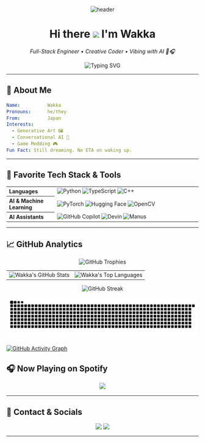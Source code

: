 <!-- ====== HEADER BANNER ====== -->
<p align="center">
  <img src="https://raw.githubusercontent.com/wakka810/wakka810/main/assets/header.gif" alt="header" />
</p>

<h1 align="center">
  Hi there 
  <img src="https://media.giphy.com/media/hvRJCLFzcasrR4ia7z/giphy.gif" width="32">
  I'm <strong>Wakka</strong>
</h1>
<p align="center">
  <em>Full-Stack Engineer • Creative Coder • Vibing with AI 🤖🎧</em>
</p>

<p align="center">
  <img src="https://readme-typing-svg.demolab.com?font=Fira+Code&weight=700&size=24&pause=1000&color=00F5A0&center=true&vCenter=true&width=435&height=45&lines=Welcome+to+my+GitHub;I+build+cool+things;I+train+models;I+love+open+source" alt="Typing SVG" />
</p>

---

## 🚀 About Me

```yaml
Name:          Wakka
Pronouns:      he/they
From:          Japan
Interests:
  - Generative Art 🖼️
  - Conversational AI 🤖
  - Game Modding 🎮
Fun Fact: Still dreaming. No ETA on waking up.
```

---

## 🧰 Favorite Tech Stack & Tools

<table border="0" cellpadding="10" cellspacing="0" width="100%">
  <tr>
    <th align="left" width="25%">Languages</th>
    <td>
      <img src="https://img.shields.io/badge/Python-3776AB?style=for-the-badge&logo=python&logoColor=white" alt="Python"/>
      <img src="https://img.shields.io/badge/TypeScript-3178C6?style=for-the-badge&logo=typescript&logoColor=white" alt="TypeScript"/>
      <img src="https://img.shields.io/badge/C%2B%2B-00599C?style=for-the-badge&logo=c%2B%2B&logoColor=white" alt="C++"/>
    </td>
  </tr>
  <tr>
    <th align="left">AI & Machine Learning</th>
    <td>
      <img src="https://img.shields.io/badge/PyTorch-EE4C2C?style=for-the-badge&logo=pytorch&logoColor=white" alt="PyTorch"/>
      <img src="https://img.shields.io/badge/Hugging%20Face-FFBF00?style=for-the-badge&logo=huggingface&logoColor=white" alt="Hugging Face"/>
      <img src="https://img.shields.io/badge/OpenCV-5C3EE8?style=for-the-badge&logo=opencv&logoColor=white" alt="OpenCV"/>
    </td>
  </tr>
  <tr>
    <th align="left">AI Assistants</th>
    <td>
      <img src="https://img.shields.io/badge/Copilot-6E5494?style=for-the-badge&logo=github&logoColor=white" alt="GitHub Copilot"/>
      <img src="https://img.shields.io/badge/Devin-AI%20Engineer-242938?style=for-the-badge&logo=openai&logoColor=white" alt="Devin"/>
      <img src="https://img.shields.io/badge/Manus-General%20AI-FF4E00?style=for-the-badge&logo=ai&logoColor=white" alt="Manus"/>
    </td>
  </tr>
</table>

---

## 📈 GitHub Analytics

<p align="center">
  <img src="https://github-profile-trophy.vercel.app/?username=wakka810&theme=dracula&column=8&margin-w=5&margin-h=5" alt="GitHub Trophies" />
</p>

<div align="center">
  <table>
    <tr>
      <td>
        <img src="https://github-readme-stats.vercel.app/api?username=wakka810&show_icons=true&theme=tokyonight&include_all_commits=true&count_private=true&hide=issues" alt="Wakka's GitHub Stats"/>
      </td>
      <td>
        <img src="https://github-readme-stats.vercel.app/api/top-langs/?username=wakka810&theme=tokyonight&langs_count=10&hide=html,css" alt="Wakka's Top Languages"/>
      </td>
    </tr>
  </table>
</div>

<p align="center">
  <img src="https://github-readme-streak-stats.herokuapp.com/?user=wakka810&theme=tokyonight" alt="GitHub Streak" />
</p>

<picture>
  <source media="(prefers-color-scheme: dark)" srcset="https://raw.githubusercontent.com/wakka810/wakka810/refs/heads/main/img/snake-dark.svg">
  <source media="(prefers-color-scheme: light)" srcset="https://raw.githubusercontent.com/wakka810/wakka810/refs/heads/main/img/snake.svg">
  <img alt="github contribution grid snake animation" src="https://raw.githubusercontent.com/wakka810/wakka810/refs/heads/main/img/snake.svg">
</picture>

[![GitHub Activity Graph](https://github-readme-activity-graph.vercel.app/graph?username=wakka810&theme=react-dark&area=true&hide_border=true)](https://github.com/wakka810)

<!--
---
## ✍️ Latest Blog Posts
-->
<!-- BLOG-POST-LIST:START -->
<!-- BLOG-POST-LIST:END -->
<!--
---
-->

## 🎧 Now Playing on Spotify
<p align="center">
  <img src="https://spotify-github-profile.kittinanx.com/api/view?uid=31hhiwuvhpqyjudv3np354hjhymi&cover_image=true&theme=default&show_offline=false&background_color=121212&interchange=false" />
</p>

---

## 🤝 Contact & Socials
<p align="center">
  <a href="mailto:wakka810p@gmail.com"><img src="https://img.shields.io/badge/Email-EA4335?style=for-the-badge&logo=gmail&logoColor=white"></a>
  <a href="https://twitter.com/wakka810p"><img src="https://img.shields.io/badge/Twitter-1DA1F2?style=for-the-badge&logo=twitter&logoColor=white"></a>
  <!-- <a href="https://linkedin.com/in/yourhandle"><img src="https://img.shields.io/badge/LinkedIn-0077B5?style=for-the-badge&logo=linkedin&logoColor=white"></a> -->
</p>

---
<!--
<p align="center">
  <img src="https://raw.githubusercontent.com/wakka810/wakka810/main/assets/footer.gif" alt="footer" />
</p>
-->
